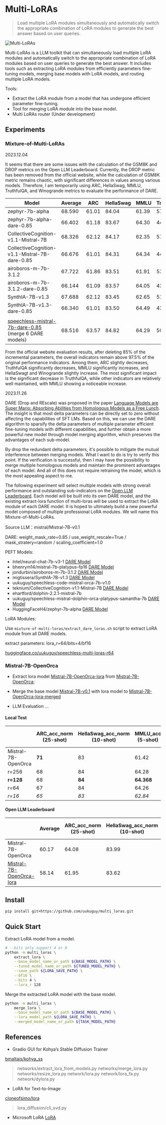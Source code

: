 # Multi-LoRAs

> Load multiple LoRA modules simultaneously and automatically switch the appropriate combination of LoRA modules to generate the best answer based on user queries.

![Multi-LoRAs](imgs/multi-loras.png)

Multi-LoRAs is a LLM toolkit that can simultaneously load multiple LoRA modules and automatically switch to the appropriate combination of LoRA modules based on user queries to generate the best answer. It includes tools such as extracting LoRA modules from efficiently parameters fine-tuning models, merging base models with LoRA models, and routing multiple LoRA models.

Tools:

- Extract the LoRA module from a model that has undergone efficient parameter fine-tuning.
- Tool for merging LoRA module into the base model.
- Multi LoRAs router (Under development)

## Experiments

### Mixture-of-Multi-LoRAs

2023.12.04

It seems that there are some issues with the calculation of the GSM8K and DROP metrics on the Open LLM Leaderboard. Currently, the DROP metric has been removed from the official website, while the calculation of GSM8K metric remains chaotic, with significant differences in values among various models. Therefore, I am temporarily using ARC, HellaSwag, MMLU, TruthfulQA, and Winogrande metrics to evaluate the performance of DARE.

| Model                                         | Average| ARC    | HellaSwag | MMLU| TruthfulQA | Winogrande |
| ------                                        | ------ | ------ | ------ | ------ | ------ | ------ |
| zephyr-7b-alpha                               | 68.590 | 61.01  | 84.04  | 61.39  | 57.90  | 78.61  |
| zephyr-7b-alpha-dare-0.85                     | 66.402 | 61.18  | 83.67  | 64.30  | 44.41  | 78.45  |
| CollectiveCognition-v1.1-Mistral-7B           | 68.326 | 62.12  | 84.17  | 62.35  | 57.62  | 75.37  |
| CollectiveCognition-v1.1-Mistral-7B-dare-0.85 | 66.676 | 61.01  | 84.31  | 64.34  | 44.87  | 78.85  |
| airoboros-m-7b-3.1.2                          | 67.722 | 61.86  | 83.51  | 61.91  | 53.75  | 77.58  |
| airoboros-m-7b-3.1.2-dare-0.85                | 66.144 | 61.09  | 83.57  | 64.05  | 43.64  | 78.37  |
| SynthIA-7B-v1.3                               | 67.688 | 62.12  | 83.45  | 62.65  | 51.37  | 78.85  |
| SynthIA-7B-v1.3-dare-0.85                     | 66.340 | 61.01  | 83.50  | 64.49  | 43.77  | 78.93  |
|                                               |        |        |        |        |        |        |
| [speechless-mistral-7b-dare-0.85](https://huggingface.co/uukuguy/speechless-mistral-7b-dare-0.85) (merge 6 DARE models)| 68.516 | 63.57 | 84.82 | 64.29 | 50.66 | 79.24 |

From the official website evaluation results, after deleting 85% of the incremental parameters, the overall indicators remain above 97.5% of the original performance indicators. Among them, ARC slightly decreases, TruthfulQA significantly decreases, MMLU significantly increases, and HellaSwagt and Winogrande slightly increase. The most significant impact is the significant decrease in TruthfulQA, while other indicators are relatively well maintained, with MMLU showing a noticeable increase.


2023.11.26

DARE (Drop and REscale) was proposed in the paper [Language Models are Super Mario: Absorbing Abilities from Homologous Models as a Free Lunch](http://arxiv.org/abs/2311.03099). The insight is that most delta parameters can be directly set to zero without affecting the capabilities of SFT LMs. Based on this, we can use the DARE algorithm to sparsify the delta parameters of multiple parameter efficient fine-tuning models with different capabilities, and further obtain a more powerful new model through model merging algorithm, which preserves the advantages of each sub-model.

By drop the redundant delta parameters, it's possible to mitigate the mutual interference between merging models. What I want to do is try to verify this point. If the verification is successful, then I may have the possibility to merge multiple homologous models and maintain the prominent advantages of each model. And all of this does not require retraining the model, which is the most appealing aspect to me.

The following experiment will select multiple models with strong overall performance and outstanding sub-indicators on the [Open LLM Leaderboard](https://huggingface.co/spaces/HuggingFaceH4/open_llm_leaderboard). Each model will be built into its own DARE model, and the existing extract-lora function of multi-loras will be used to extract the LoRA module of each DARE model. It is hoped to ultimately build a new powerful model composed of multiple professional LoRA modules. We will name this Mixture-of-Multi-LoRAs.

Source LLM：mistral/Mistral-7B-v0.1

DARE: weight_mask_rate=0.85 / use_weight_rescale=True / mask_stratery=random / scaling_coefficient=1.0

PEFT Models:

- Intel/neural-chat-7b-v3-1 [DARE Model](https://huggingface.co/uukuguy/neural-chat-7b-v3-1-dare-0.85)
- bhenrym14/mistral-7b-platypus-fp16 [DARE Model](https://huggingface.co/uukuguy/mistral-7b-platypus-fp16-dare-0.9)
- jondurbin/airoboros-m-7b-3.1.2 [DARE Model](https://huggingface.co/uukuguy/airoboros-m-7b-3.1.2-dare-0.85)
- migtissera/SynthIA-7B-v1.3 [DARE Model](https://huggingface.co/uukuguy/SynthIA-7B-v1.3-dare-0.85)
- uukuguy/speechless-code-mistral-orca-7b-v1.0
- teknium/CollectiveCognition-v1.1-Mistral-7B [DARE Model](teknium/CollectiveCognition-v1.1-Mistral-7B)
- ehartford/dolphin-2.2.1-mistral-7b
- uukuguy/speechless-mistral-dolphin-orca-platypus-samantha-7b [DARE Model](https://huggingface.co/uukuguy/speechless-mistral-dolphin-orca-platypus-samantha-7b-dare-0.85)
- HuggingFaceH4/zephyr-7b-alpha [DARE Model](https://huggingface.co/uukuguy/zephyr-7b-alpha-dare-0.85)

LoRA Modules:

Use `mixture-of-multi-loras/extract_dare_loras.sh` script to extract LoRA module from all DARE models.

extract parameters: lora_r=64/bits=4/bf16

[huggingface.co/uukuguy/speechless-multi-loras-r64](https://huggingface.co/uukuguy/speechless-multi-loras-r64)

### Mistral-7B-OpenOrca

- Extract lora model [Mistral-7B-OpenOrca-lora](https://huggingface.co/uukuguy/Mistral-7B-OpenOrca-lora) from [Mistral-7B-OpenOrca](https://huggingface.co/Open-Orca/Mistral-7B-OpenOrca);

- Merge the base model [Mistral-7B-v0.1](https://huggingface.co/mistralai/Mistral-7B-v0.1) with lora model to [Mistral-7B-OpenOrca-lora-merged](https://huggingface.co/uukuguy/Mistral-7B-OpenOrca-lora-merged)

- LLM Evaluation ...

#### Local Test

| | ARC_acc_norm (25-shot) | HellaSwag_acc_norm (10-shot) | MMLU_acc (5-shot) | TruthfulQA_mc2 (0-shot) | GSM8K_acc (8-shot) | Open LLM Score |
| ------ | ------ | ------ | ------ | ------ | ------ | ------ |
| Mistral-7B-OpenOrca | **71** | 83 | 61.42 | 45 | 40 | 65.11 |
| r=256 | 68 | 84 | 64.28 | 46.953 | **41** |  65.81 |
| **r=128** | 68 | **84** | **64.368** | 47.239 | **41** |  **65.90** |
| r=64 | 67 | 84 | 64.26 | **47.32** | **41** | 65.65 |
| *r=16* | *65* | *83* | *62.84* | *46.95* | *38* | *64.45* |

#### Open LLM Leaderboard

| | Average | ARC_acc_norm (25-shot) | HellaSwag_acc_norm (10-shot) | MMLU_acc (5-shot) | TruthfulQA_mc2 (0-shot) | Winogrande (5-shot) | GSM8K (5-shot) |
| ------ | ------ | ------ | ------ | ------ | ------ | ------ | ------ | 
| Mistral-7B-OpenOrca | 60.17 | 64.08 | 83.99 | 62.24 | 53.05 |  77.74 | 19.94 |
| [Mistral-7B-OpenOrca-lora](https://huggingface.co/uukuguy/Mistral-7B-OpenOrca-lora) | 58.14 | 61.95 | 83.62 | 64.16 | 42.74 | 79.08 | 17.29 |

## Install

```bash
pip install git+https://github.com/uukuguy/multi_loras.git
```

## Quick Start

Extract LoRA model from a model.

```bash
# --bits only support 4 or 8
python -m multi_loras \
    extract_lora \
    --base_model_name_or_path ${BASE_MODEL_PATH} \
    --tuned_model_name_or_path ${TUNED_MODEL_PATH} \
    --save_path ${LORA_SAVE_PATH} \
    --bf16 \
    --bits 4 \
    --lora_r 128
```

Merge the extracted LoRA model with the base model.

```bash
python -m multi_loras \
    merge_lora \
    --base_model_name_or_path ${BASE_MODEL_PATH} \
    --lora_model_path ${LORA_SAVE_PATH} \
    --merged_model_name_or_path ${TASK_MODEL_PATH}
```

## References

- Gradio GUI for Kohya’s Stable Diffusion Trainer

[bmaltais/kohya_ss](https://github.com/bmaltais/kohya_ss)
> networks/extract_lora_from_models.py
> networks/merge_lora.py
> networks/resize_lora.py
> network/lora.py
> network/lora_fa.py
> network/dylora.py

- LoRA for Text-to-Image

[cloneofsimo/lora](https://github.com/cloneofsimo/lora)
> lora_diffusion/cli_svd.py

- Microsoft LoRA
[LoRA](https://github.com/microsoft/LoRA)
